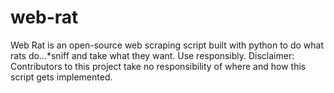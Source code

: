 # web-rat
Web Rat is an open-source web scraping script built with python to do what rats do...*sniff and take what they want.
Use responsibly.
Disclaimer: Contributors to this project take no responsibility of where and how this script gets implemented.
